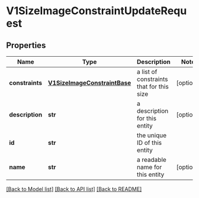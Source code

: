 # V1SizeImageConstraintUpdateRequest

## Properties
Name | Type | Description | Notes
------------ | ------------- | ------------- | -------------
**constraints** | [**V1SizeImageConstraintBase**](V1SizeImageConstraintBase.md) | a list of constraints that for this size | [optional] 
**description** | **str** | a description for this entity | [optional] 
**id** | **str** | the unique ID of this entity | 
**name** | **str** | a readable name for this entity | [optional] 

[[Back to Model list]](../README.md#documentation-for-models) [[Back to API list]](../README.md#documentation-for-api-endpoints) [[Back to README]](../README.md)


